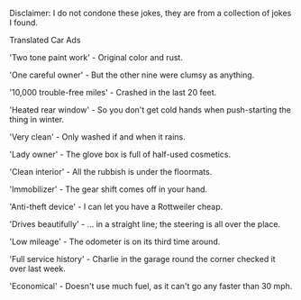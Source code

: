 Disclaimer: I do not condone these jokes, they are from a collection of jokes I found.

Translated Car Ads

'Two tone paint work' - Original color and rust.

'One careful owner' - But the other nine were clumsy as anything.

'10,000 trouble-free miles' - Crashed in the last 20 feet.

'Heated rear window' - So you don't get cold hands when push-starting the thing in winter.

'Very clean' - Only washed if and when it rains.

'Lady owner' - The glove box is full of half-used cosmetics.

'Clean interior' - All the rubbish is under the floormats.

'Immobilizer' - The gear shift comes off in your hand.

'Anti-theft device' - I can let you have a Rottweiler cheap.

'Drives beautifully' - ... in a straight line; the steering is all over the place.

'Low mileage' - The odometer is on its third time around.

'Full service history' - Charlie in the garage round the corner checked it over last week.

'Economical' - Doesn't use much fuel, as it can't go any faster than 30 mph.


